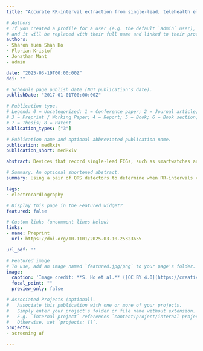 ```yaml
---
title: "Accurate RR-interval extraction from single-lead, telehealth electrocardiogram signals"

# Authors
# If you created a profile for a user (e.g. the default `admin` user), write the username (folder name) here 
# and it will be replaced with their full name and linked to their profile.
authors:
- Sharon Yuen Shan Ho
- Florian Kristof
- Jonathan Mant
- admin

date: "2025-03-19T00:00:00Z"
doi: ""

# Schedule page publish date (NOT publication's date).
publishDate: "2017-01-01T00:00:00Z"

# Publication type.
# Legend: 0 = Uncategorized; 1 = Conference paper; 2 = Journal article;
# 3 = Preprint / Working Paper; 4 = Report; 5 = Book; 6 = Book section;
# 7 = Thesis; 8 = Patent
publication_types: ["3"]

# Publication name and optional abbreviated publication name.
publication: medRxiv
publication_short: medRxiv

abstract: Devices that record single-lead ECGs, such as smartwatches and handheld ECG recorders, hold promise for detecting undiagnosed atrial fibrillation (AF). Accurately extracting RR-intervals from telehealth ECGs is key for heart rhythm assessment. The aim of this study was to develop an algorithm to extract RR-intervals from telehealth ECGs, and assess whether the extracted RR-intervals are accurate and therefore suitable for analysis. Two datasets of 30-second handheld ECGs were used&#58; TELE ECG Database (250 ECGs) and SAFER ECG dataset (479 ECGs). One of three highperformance primary QRS detectors, selected based on previous evidence, was used to detect QRS complexes and extract RR-intervals. These detections were compared to those from a secondary QRS detector to assess accuracy. All pairs of 3 primary and 18 secondary QRS detectors were tested. Accuracy was quantified using mean absolute error (MAE) and the proportion of time RR-intervals were assessed as accurate (coverage). Best performance was achieved using unsw and nk as primary and secondary detectors, with MAEs of 24.6ms and 22.9ms, and coverages of 89% on TELE and SAFER respectively. Using a single detector alone produced higher MAEs (28.9ms and 48.0ms on TELE; 44.8ms and 48.4ms on SAFER). Accuracy was lower in AF (19.1 vs. 9.5ms, p<0.001) and low-quality signals (54.6 vs. 9.5ms, p<0.001). In conclusion, the recommended algorithm produced more accurate RR-intervals than using a single QRS detector, although accuracy was reduced in AF and low-quality signals.

# Summary. An optional shortened abstract.
summary: Using a pair of QRS detectors to determine when RR-intervals can be accurately extracted from ECGs

tags:
- electrocardiography

# Display this page in the Featured widget?
featured: false

# Custom links (uncomment lines below)
links:
- name: Preprint
  url: https://doi.org/10.1101/2025.03.10.25323655

url_pdf: ''

# Featured image
# To use, add an image named `featured.jpg/png` to your page's folder. 
image:
  caption: 'Image credit: **S. Ho et al.** ([CC BY 4.0](https://creativecommons.org/licenses/by/4.0/))'
  focal_point: ""
  preview_only: false

# Associated Projects (optional).
#   Associate this publication with one or more of your projects.
#   Simply enter your project's folder or file name without extension.
#   E.g. `internal-project` references `content/project/internal-project/index.md`.
#   Otherwise, set `projects: []`.
projects:
- screening af

---
```


